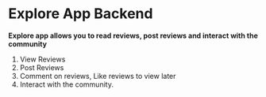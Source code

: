 # Explore App Backend

**Explore app allows you to read reviews, post reviews and interact with the community**

1. View Reviews
2. Post Reviews
3. Comment on reviews, Like reviews to view later
4. Interact with the community.
